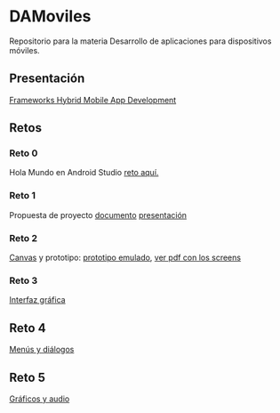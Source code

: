 # DAMoviles
Repositorio para la materia Desarrollo de aplicaciones para dispositivos móviles.

## Presentación
[Frameworks Hybrid Mobile App Development](https://docs.google.com/presentation/d/1kkr6dlAUUEzUdRizqAW_tTHbWJ7c6ZQ_sdZf8WJtO9w/edit?usp=sharing)

## Retos
### Reto 0
Hola Mundo en Android Studio
[reto aquí.](https://github.com/DiaNavarrete/DAMoviles/tree/master/Reto)

### Reto 1
Propuesta de proyecto
[documento](https://docs.google.com/document/d/1_aTrNEHrykB-bcLvoU6o7x1liTZDUPT3UQyZgv9dYDs/edit?usp=sharing)
[presentación](https://docs.google.com/presentation/d/1hCNMgn_EK6lET-s42iMCPM1h0fXyq4NCRL0jg6Sm4Hk/edit?usp=sharing)

### Reto 2
[Canvas](https://docs.google.com/drawings/d/1RcWRU9U-Ox7ILKaGhbSB5rHF0Rmb9kXeEI3Gq8bdaOM/edit?usp=sharing) y prototipo: 
[prototipo emulado](https://share.proto.io/2XUFX8/),
[ver pdf con los screens](https://drive.google.com/file/d/10o2p91KloCrdMVUlwg4zDlgzyGdctVM5/view?usp=sharing)

### Reto 3
[Interfaz gráfica](https://github.com/DiaNavarrete/DAMoviles/tree/master/AndroidTicTacToe)

## Reto 4
[Menús y diálogos](https://github.com/DiaNavarrete/DAMoviles/tree/master/AndroidTicTacToe)

## Reto 5
[Gráficos y audio](https://github.com/DiaNavarrete/DAMoviles/tree/reto5)

